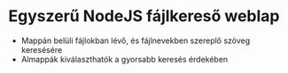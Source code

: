 # Egyszerű NodeJS fájlkereső weblap

* Mappán belüli fájlokban lévő, és fájlnevekben szereplő szöveg keresésére
* Almappák kiválaszthatók a gyorsabb keresés érdekében
